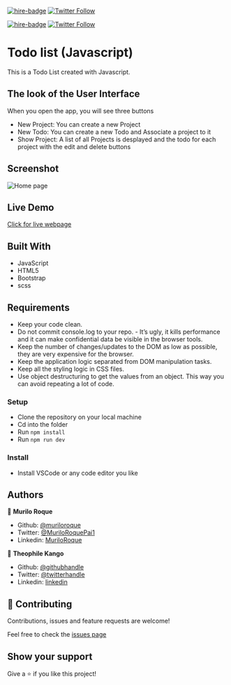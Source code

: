 [![hire-badge](https://img.shields.io/badge/Consult%20/%20Hire%20Murilo-Click%20to%20Contact-brightgreen)](mailto:muriloengqui@gmail.com) [![Twitter Follow](https://img.shields.io/twitter/follow/MuriloRoquePai1?label=Follow%20Murilo%20on%20Twitter&style=social)](https://twitter.com/MuriloRoquePai1)

[![hire-badge](https://img.shields.io/badge/Consult%20/%20Hire%20Theophile-Click%20to%20Contact-brightgreen)](mailto:fadhili.kango@gmail.com ) [![Twitter Follow](https://img.shields.io/twitter/follow/Theophadh?label=Follow%20Theophile%20on%20Twitter&style=social)](https://twitter.com/Theophadh)

# Todo list (Javascript)
This is a Todo List created with Javascript.

## The look of the User Interface

When you open the app, you will see three buttons
- New Project: You can create a new Project
- New Todo: You can create a new Todo and Associate a project to it
- Show Project: A list of all Projects is desplayed and the todo for each project with the edit and delete buttons

## Screenshot

![Home page](https://imgur.com/2nqyNEO)

## Live Demo

[Click for live webpage](https://polar-coast-33464.herokuapp.com/)

## Built With

- JavaScript
- HTML5 
- Bootstrap
- scss

## Requirements

- Keep your code clean.
- Do not commit console.log to your repo. - It’s ugly, it kills performance and it can make confidential data be visible in the browser tools.
- Keep the number of changes/updates to the DOM as low as possible, they are very expensive for the browser.
- Keep the application logic separated from DOM manipulation tasks.
- Keep all the styling logic in CSS files.
- Use object destructuring to get the values from an object. This way you can avoid repeating a lot of code.

### Setup

- Clone the repository on your local machine
- Cd into the folder
- Run `npm install`
- Run `npm run dev`

### Install

- Install VSCode or any code editor you like

## Authors

👤  **Murilo Roque**

- Github: [@muriloroque](https://github.com/MuriloRoque)
- Twitter: [@MuriloRoquePai1](https://twitter.com/MuriloRoquePai1)
- Linkedin: [MuriloRoque](https://www.linkedin.com/in/murilo-roque-b1268741/)

👤  **Theophile Kango**

- Github: [@githubhandle](https://github.com/Theophile-Kango)
- Twitter: [@twitterhandle](https://twitter.com/Theophadh)
- Linkedin: [linkedin](https://www.linkedin.com/in/theophile-kango)

## 🤝  Contributing

Contributions, issues and feature requests are welcome!

Feel free to check the [issues page](https://github.com/Theophile-Kango/js_tic_tac_toe/issues)
## Show your support

Give a ⭐️  if you like this project!
